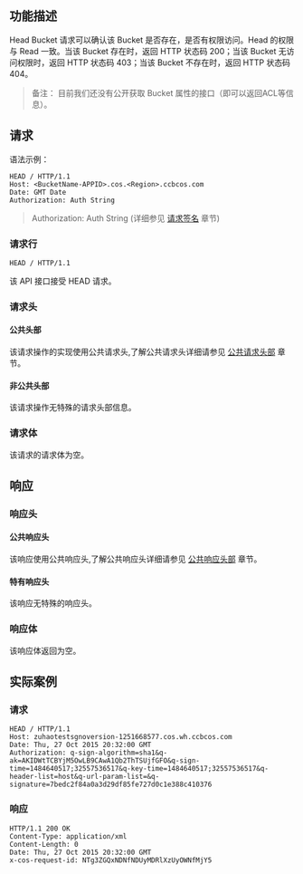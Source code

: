 ## 功能描述
Head Bucket 请求可以确认该 Bucket 是否存在，是否有权限访问。Head 的权限与 Read 一致。当该 Bucket 存在时，返回 HTTP 状态码 200；当该 Bucket 无访问权限时，返回 HTTP 状态码 403；当该 Bucket 不存在时，返回 HTTP 状态码 404。
>备注： 目前我们还没有公开获取 Bucket 属性的接口（即可以返回ACL等信息）。

## 请求

语法示例：
```
HEAD / HTTP/1.1
Host: <BucketName-APPID>.cos.<Region>.ccbcos.com
Date: GMT Date
Authorization: Auth String
```

> Authorization: Auth String (详细参见 [请求签名](http://tcecqpoc.fsphere.cn/document/product/436/7778) 章节)

### 请求行
```
HEAD / HTTP/1.1
```
该 API 接口接受 HEAD 请求。

### 请求头

#### 公共头部
该请求操作的实现使用公共请求头,了解公共请求头详细请参见 [公共请求头部](http://tcecqpoc.fsphere.cn/document/product/436/7728) 章节。

#### 非公共头部
该请求操作无特殊的请求头部信息。

### 请求体
该请求的请求体为空。

## 响应

### 响应头
#### 公共响应头  
该响应使用公共响应头,了解公共响应头详细请参见 [公共响应头部](http://tcecqpoc.fsphere.cn/document/product/436/7729) 章节。
#### 特有响应头 
该响应无特殊的响应头。

### 响应体
该响应体返回为空。

## 实际案例

### 请求
```
HEAD / HTTP/1.1
Host: zuhaotestsgnoversion-1251668577.cos.wh.ccbcos.com
Date: Thu, 27 Oct 2015 20:32:00 GMT
Authorization: q-sign-algorithm=sha1&q-ak=AKIDWtTCBYjM5OwLB9CAwA1Qb2ThTSUjfGFO&q-sign-time=1484640517;32557536517&q-key-time=1484640517;32557536517&q-header-list=host&q-url-param-list=&q-signature=7bedc2f84a0a3d29df85fe727d0c1e388c410376
```

### 响应
```
HTTP/1.1 200 OK
Content-Type: application/xml
Content-Length: 0
Date: Thu, 27 Oct 2015 20:32:00 GMT
x-cos-request-id: NTg3ZGQxNDNfNDUyMDRlXzUyOWNfMjY5

```
